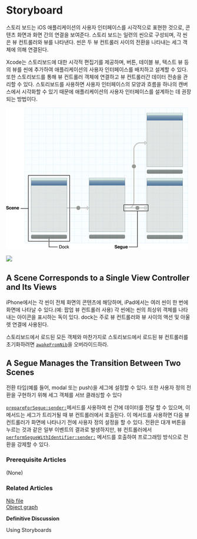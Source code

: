 # Storyboard

스토리 보드는 iOS 애플리케이션의 사용자 인터페이스를 시각적으로 표현한 것으로, 콘텐츠 화면과 화면 간의 연결을 보여준다. 스토리 보드는 일련의 씬으로 구성되며, 각 씬은 뷰 컨트롤러와 뷰를 나타낸다. 씬은 두 뷰 컨트롤러 사이의 전환을 나타내는 세그 객체에 의해 연결된다.

Xcode는 스토리보드에 대한 시각적 편집기를 제공하며, 버튼, 테이블 뷰, 텍스트 뷰 등의 뷰를 씬에 추가하여 애플리케이션의 사용자 인터페이스를 배치하고 설계할 수 있다. 또한 스토리보드를 통해 뷰 컨트롤러 객체에 연결하고 뷰 컨트롤러간 데이터 전송을 관리할 수 있다. 스토리보드를 사용하면 사용자 인터페이스의 모양과 흐름을 하나의 캔버스에서 시각화할 수 있기 때문에 애플리케이션의 사용자 인터페이스를 설계하는 데 권장되는 방법이다.

![](../../.gitbook/assets/storyboard.jpg)

![](https://github.com/junyng/study-apple-docs/tree/c4b292b17da2edc8670232ab9689281024a64f04/.gitbook/assets/storyboard.jpg)

## A Scene Corresponds to a Single View Controller and Its Views

iPhone에서는 각 씬이 전체 화면의 콘텐츠에 해당하며, iPad에서는 여러 씬이 한 번에 화면에 나타날 수 있다.\(예: 팝업 뷰 컨트롤러 사용\) 각 씬에는 씬의 최상위 객체를 나타내는 아이콘을 표시하는 독이 있다. dock는 주로 뷰 컨트롤러와 뷰 사이의 액션 및 아울렛 연결에 사용된다.

스토리보드에서 로드된 모든 객체와 마찬가지로 스토리보드에서 로드된 뷰 컨트롤러를 초기화하려면 [`awakeFromNib`](https://developer.apple.com/documentation/objectivec/nsobject/1402907-awakefromnib)을 오버라이드하라.

## A Segue Manages the Transition Between Two Scenes

전환 타입\(예를 들어, modal 또는 push\)을 세그에 설정할 수 있다. 또한 사용자 정의 전환을 구현하기 위해 세그 객체를 서브 클래싱할 수 있다

[`prepareForSegue:sender:`](https://developer.apple.com/documentation/uikit/uiviewcontroller/1621490-prepareforsegue)메서드를 사용하여 씬 간에 데이터를 전달 할 수 있으며, 이 메서드는 세그가 트리거될 때 뷰 컨트롤러에서 호출된다. 이 메서드를 사용하면 다음 뷰 컨트롤러가 화면에 나타나기 전에 사용자 정의 설정을 할 수 있다. 전환은 대개 버튼을 누르는 것과 같은 일부 이벤트의 결과로 발생하지만, 뷰 컨트롤러에서 [`performSegueWithIdentifier:sender:`](https://developer.apple.com/documentation/uikit/uiviewcontroller/1621413-performseguewithidentifier) 메서드를 호출하여 프로그래밍 방식으로 전환을 강제할 수 있다.

### Prerequisite Articles

\(None\)

### Related Articles

[Nib file](https://developer.apple.com/library/archive/documentation/General/Conceptual/DevPedia-CocoaCore/NibFile.html#//apple_ref/doc/uid/TP40008195-CH34)  
[Object graph](https://developer.apple.com/library/archive/documentation/General/Conceptual/DevPedia-CocoaCore/ObjectGraph.html#//apple_ref/doc/uid/TP40008195-CH54)

**Definitive Discussion**

Using Storyboards

